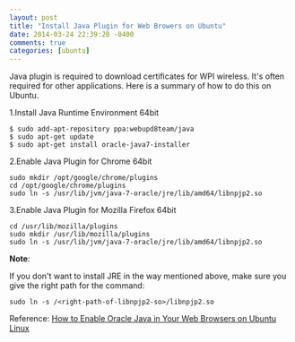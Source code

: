 ```yaml
---
layout: post
title: "Install Java Plugin for Web Browers on Ubuntu"
date: 2014-03-24 22:39:20 -0400
comments: true
categories: [ubuntu]
---
```


Java plugin is required to download certificates for WPI wireless. It's often required for other applications. Here is a summary of how to do this on Ubuntu.

1.Install Java Runtime Environment 64bit

```
$ sudo add-apt-repository ppa:webupd8team/java
$ sudo apt-get update
$ sudo apt-get install oracle-java7-installer
```

<!-- more -->

2.Enable Java Plugin for Chrome 64bit

```
sudo mkdir /opt/google/chrome/plugins
cd /opt/google/chrome/plugins
sudo ln -s /usr/lib/jvm/java-7-oracle/jre/lib/amd64/libnpjp2.so
```

3.Enable Java Plugin for Mozilla Firefox 64bit

```
cd /usr/lib/mozilla/plugins
sudo mkdir /usr/lib/mozilla/plugins
sudo ln -s /usr/lib/jvm/java-7-oracle/jre/lib/amd64/libnpjp2.so
```

**Note**:

If you don't want to install JRE in the way mentioned above, make sure you give the right path for the command:
``` 
sudo ln -s /<right-path-of-libnpjp2-so>/libnpjp2.so
```

Reference: 
[How to Enable Oracle Java in Your Web Browsers on Ubuntu Linux](http://m.wikihow.com/Enable-Oracle-Java-in-Your-Web-Browsers-on-Ubuntu-Linux)
